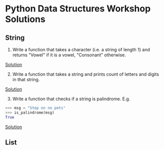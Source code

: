 # Python Data Structures Workshop Solutions

## String

1. Write a function that takes a character (i.e. a string of length 1) and returns "Vowel" if it is a vowel, "Consonant" otherwise.

[Solution](../sy_bsc_it/solution_1.py)

2. Write a function that takes a string and prints count of letters and digits in that string.

[Solution](solution_2.py)

3. Write a function that checks if a string is palindrome. E.g. 

```python
>>> msg = "Step on no pets"
>>> is_palindrome(msg)
True
```

[Solution](../sy_bsc_it/solution_3.py)

## List


